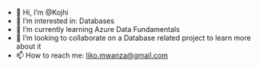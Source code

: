 - 👋 Hi, I’m @Kojhi
- 👀 I’m interested in: Databases
- 🌱 I’m currently learning Azure Data Fundamentals
- 💞️ I’m looking to collaborate on a Database related project to learn more about it 
- 📫 How to reach me: liko.mwanza@gmail.com 

<!---
Kojhi/Kojhi is a ✨ special ✨ repository because its `README.md` (this file) appears on your GitHub profile.
You can click the Preview link to take a look at your changes.
--->
